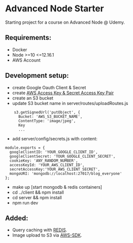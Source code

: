 # Advanced Node Starter

Starting project for a course on Advanced Node @ Udemy.

## Requirements:

- Docker
- Node >=10 <=12.16.1
- AWS Account

## Development setup:

- create Google Oauth Client & Secret
- create [AWS Access Key & Secret Access Key Pair](https://docs.aws.amazon.com/IAM/latest/UserGuide/id_credentials_access-keys.html#Using_CreateAccessKey)
- create an S3 bucket
- update S3 bucket name in server/routes/uploadRoutes.js

```
    s3.getSignedUrl('putObject', {
      Bucket: 'AWS_S3_BUCKET_NAME',
      ContentType: 'image/jpeg',
      Key
      ...
```

- add server/config/secrets.js with content:

```
module.exports = {
  googleClientID: 'YOUR_GOOGLE_CLIENT_ID',
  googleClientSecret: 'YOUR_GOOGLE_CLIENT_SECRET',
  cookieKey: 'ANY_RANDOM_NUMBER',
  accessKeyId: 'YOUR_AWS_CLIENT_ID',
  secretAccessKey:'YOUR_AWS_CLIENT_SECRET',
  mongoURI: 'mongodb://localhost:27017/blog_everyone'
};
```

- make up [start mongodb & redis containers]
- cd ../client && npm install
- cd server && npm install
- npm run dev

## Added:

- Query caching with [REDIS](https://github.com/antirez/redis).
- Image upload to S3 via [AWS-SDK](https://github.com/aws/aws-sdk-js).

